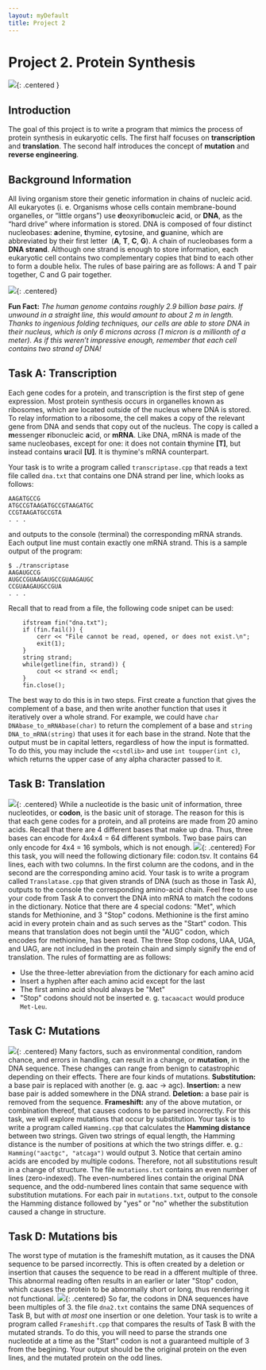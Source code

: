 ```yaml
---  
layout: myDefault  
title: Project 2  
---      
```


# Project 2. Protein Synthesis


![](https://www.acpsd.net/cms/lib/SC02209457/Centricity/Domain/5698/central%20dogma.png){: .centered }


## Introduction
The goal of this project is to write a program that mimics the process of protein synthesis in eukaryotic cells. The first half focuses on **transcription** and **translation**. The second half introduces the concept of **mutation** and **reverse engineering**.


## Background Information
All living organism store their genetic information in chains of nucleic acid. All eukaryotes (i. e. Organisms whose cells contain membrane-bound organelles, or “little organs”) use **d**eoxyribo**n**ucleic **a**cid, or **DNA**, as the “hard drive” where information is stored. DNA is composed of four distinct nucleobases: **a**denine, **t**hymine, **c**ytosine, and **g**uanine, which are abbreviated by their first letter  (**A**, **T**, **C**, **G**). A chain of nucleobases form a **DNA strand**. Although one strand is enough to store information, each eukaryotic cell contains two complementary copies that bind to each other to form a double helix. The rules of base pairing are as follows: A and T pair together, C and G pair together.

![](https://study.com/cimages/multimages/16/complementary-base-pairing.jpg){: .centered}

**Fun Fact:** *The human genome contains roughly 2.9 billion base pairs. If unwound in a straight line, this would amount to about 2 m in length. Thanks to ingenious folding techniques, our cells are able to store DNA in their nucleus, which is only 6 microns across (1 micron is a millionth of a meter). As if this weren’t impressive enough, remember that each cell contains two strand of DNA!*


## Task A: Transcription
Each gene codes for a protein, and transcription is the first step of gene expression. Most protein synthesis occurs in organelles known as ribosomes, which are located outside of the nucleus where DNA is stored. To relay information to a ribosome, the cell makes a copy of the relevant gene from DNA and sends that copy out of the nucleus. The copy is called a **m**essenger **r**ibonucleic **a**cid, or **mRNA**. Like DNA, mRNA is made of the same nucleobases, except for one: it does not contain **t**hymine **[T]**, but instead contains **u**racil **[U]**. It is thymine's mRNA counterpart.  

Your task is to write a program called `transcriptase.cpp` that reads a text file called `dna.txt` that contains one DNA strand per line, which looks as follows:
```
AAGATGCCG
ATGCCGTAAGATGCCGTAAGATGC
CCGTAAGATGCCGTA
. . . 
```
and outputs to the console (terminal) the corresponding mRNA strands. Each output line must contain exactly one mRNA strand. This is a sample output of the program:
```
$ ./transcriptase
AAGAUGCCG
AUGCCGUAAGAUGCCGUAAGAUGC
CCGUAAGAUGCCGUA
. . . 
```  
  
  
Recall that to read from a file, the following code snipet can be used:  
  
```
    ifstream fin("dna.txt");
    if (fin.fail()) {
        cerr << "File cannot be read, opened, or does not exist.\n";
        exit(1);
    }
    string strand;
    while(getline(fin, strand)) {
        cout << strand << endl;
    }
    fin.close();
```

The best way to do this is in two steps. First create a function that gives the complement of a base, and then write another function that uses it iteratively over a whole strand.
For example, we could have `char DNAbase_to_mRNAbase(char)` to return the complement of a base and `string DNA_to_mRNA(string)` that uses it for each base in the strand. Note that the output must be in capital letters, regardless of how the input is formatted. To do this, you may include the `<cstdlib>` and use `int toupper(int c)`, which returns the upper case of any alpha character passed to it.

## Task B: Translation
![](https://upload.wikimedia.org/wikipedia/commons/thumb/0/0f/Peptide_syn.png/350px-Peptide_syn.png){: .centered}
While a nucleotide is the basic unit of information, three nucleotides, or **codon**, is the basic unit of storage. The reason for this is that each gene codes for a protein, and all proteins are made from 20 amino acids. Recall that there are 4 different bases that make up dna. Thus, three bases can encode for 4x4x4 = 64 different symbols. Two base pairs can only encode for 4x4 = 16 symbols, which is not enough.
![](http://session.masteringgenetics.com/problemAsset/1479555/6/MG_1479555_001.jpg){: .centered}
For this task, you will need the following dictionary file: codon.tsv. 
It contains 64 lines, each with two columns. In the first column are the codons, and in the second are the corresponding amino acid.
Your task is to write a program called `Translatase.cpp` that given strands of DNA (such as those in Task A), outputs to the console the corresponding amino-acid chain. Feel free to use your code from Task A to convert the DNA into mRNA to match the codons in the dictionary. Notice that there are 4 special codons: "Met", which stands for Methionine, and 3 "Stop" codons. Methionine is the first amino acid in every protein chain and as such serves as the "Start" codon. This means that translation does not begin until the "AUG" codon, which encodes for methionine, has been read. The three Stop codons, UAA, UGA, and UAG, are not included in the protein chain and simply signify the end of translation.
The rules of formatting are as follows:
* Use the three-letter abreviation from the dictionary for each amino acid
* Insert a hyphen after each amino acid except for the last
* The first amino acid should always be "Met"
* "Stop" codons should not be inserted
e. g.
`tacaacact` would produce `Met-Leu`.

## Task C: Mutations
![](https://s3-us-west-2.amazonaws.com/courses-images/wp-content/uploads/sites/110/2016/06/06154820/dna_mutations_point_mutation_yourgenome-1024x548.png){: .centered}
Many factors, such as environmental condition, random chance, and errors in handling, can result in a change, or **mutation**, in the DNA sequence. These changes can range from benign to catastrophic depending on their effects. There are four kinds of mutations.
**Substitution:** a base pair is replaced with another (e. g. aac -> agc).
**Insertion:** a new base pair is added somewhere in the DNA strand.
**Deletion:** a base pair is removed from the sequence.
**Frameshift:** any of the above mutation, or combination thereof, that causes codons to be parsed incorrectly.
For this task, we will explore mutations that occur by substitution. Your task is to write a program called `Hamming.cpp` that calculates the **Hamming distance** between two strings. Given two strings of equal length, the Hamming distance is the number of positions at which the two strings differ.
e. g.: `Hamming("aactgc", "atcaga")` would output 3.
Notice that certain amino acids are encoded by multiple codons. Therefore, not all substitutions result in a change of structure. The file `mutations.txt` contains an even number of lines (zero-indexed). The even-numbered lines contain the original DNA sequence, and the odd-numbered lines contain that same sequence with substitution mutations. For each pair in `mutations.txt`, output to the console the Hamming distance followed by "yes" or "no" whether the substitution caused a change in structure. 

## Task D: Mutations bis
The worst type of mutation is the frameshift mutation, as it causes the DNA sequence to be parsed incorrectly. This is often created by a deletion or insertion that causes the sequence to be read in a dfferent multiple of three. This abnormal reading often results in an earlier or later "Stop" codon, which causes the protein to be abnormally short or long, thus rendering it not functional.
![](https://upload.wikimedia.org/wikipedia/commons/thumb/0/0a/Frameshift_mutation.jpg/700px-Frameshift_mutation.jpg){: .centered}
So far, the codons in DNA sequences have been multiples of 3. the file `dna2.txt` contains the same DNA sequences of Task B, but with *at most* one insertion or one deletion. Your task is to write a program called `Frameshift.cpp` that compares the results of Task B with the mutated strands.
To do this, you will need to parse the strands one nucleotide at a time as the "Start" codon is not a guaranteed multiple of 3 from the begining.
Your output should be the original protein on the even lines, and the mutated protein on the odd lines.
